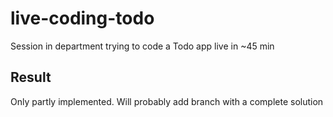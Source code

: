 # live-coding-todo
Session in department trying to code a Todo app live in ~45 min

## Result
Only partly implemented. Will probably add branch with a complete solution
